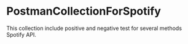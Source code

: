 # PostmanCollectionForSpotify
This collection include positive and negative test for several methods Spotify API.
